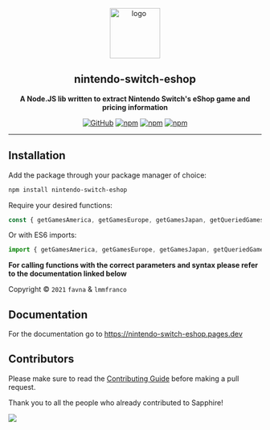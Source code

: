 <div align="center">

<a href="https://www.npmjs.com/package/nintendo-switch-eshop"><img src="https://nintendo-switch-eshop.pages.dev/nintendoeshop.png" height="100" alt="logo"/></a>

## nintendo-switch-eshop

**A Node.JS lib written to extract Nintendo Switch's eShop game and pricing information**

[![GitHub](https://img.shields.io/github/license/favna/nintendo-switch-eshop?logo=github&style=flat-square)](https://github.com/favna/nintendo-switch-eshop/blob/main/LICENSE)
[![npm](https://img.shields.io/npm/v/nintendo-switch-eshop?color=crimson&logo=npm&style=flat-square)](https://www.npmjs.com/package/nintendo-switch-eshop)
[![npm](https://img.shields.io/npm/dw/nintendo-switch-eshop?color=crimson&logo=npm&style=flat-square)](https://www.npmjs.com/package/nintendo-switch-eshop)
[![npm](https://img.shields.io/npm/dt/nintendo-switch-eshop?color=crimson&logo=npm&style=flat-square)](https://www.npmjs.com/package/nintendo-switch-eshop)

</div>

---

## Installation

Add the package through your package manager of choice:

```sh
npm install nintendo-switch-eshop
```

Require your desired functions:

```javascript
const { getGamesAmerica, getGamesEurope, getGamesJapan, getQueriedGamesAmerica } = require('nintendo-switch-eshop');
```

Or with ES6 imports:

```javascript
import { getGamesAmerica, getGamesEurope, getGamesJapan, getQueriedGamesAmerica } from 'nintendo-switch-eshop';
```

**For calling functions with the correct parameters and syntax please refer to the documentation linked below**

Copyright © `2021` `favna` & `lmmfranco`

## Documentation

For the documentation go to https://nintendo-switch-eshop.pages.dev

## Contributors

Please make sure to read the [Contributing Guide][contributing] before making a pull request.

Thank you to all the people who already contributed to Sapphire!

<a href="https://github.com/favna/nintendo-switch-eshop/graphs/contributors">
  <img src="https://contrib.rocks/image?repo=favna/nintendo-switch-eshop" />
</a>

[contributing]: .github/CONTRIBUTING.md
